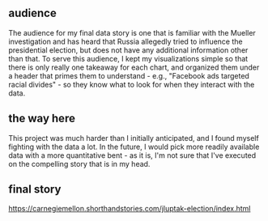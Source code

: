 ## audience

The audience for my final data story is one that is familiar with the Mueller investigation and has heard that Russia allegedly tried to influence the presidential election, but does not have any additional information other than that. To serve this audience, I kept my visualizations simple so that there is only really one takeaway for each chart, and organized them under a header that primes them to understand - e.g., "Facebook ads targeted racial divides" - so they know what to look for when they interact with the data.

## the way here

This project was much harder than I initially anticipated, and I found myself fighting with the data a lot. In the future, I would pick more readily available data with a more quantitative bent - as it is, I'm not sure that I've executed on the compelling story that is in my head.


## final story
https://carnegiemellon.shorthandstories.com/jluptak-election/index.html
